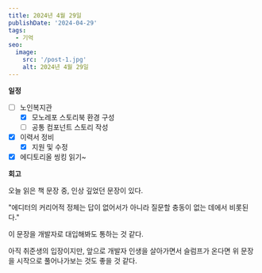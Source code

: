 ```yaml
---
title: 2024년 4월 29일
publishDate: '2024-04-29'
tags:
  - 기억
seo:
  image:
    src: '/post-1.jpg'
    alt: 2024년 4월 29일
---
```


**일정**

- [ ] 노인복지관
  - [x] 모노레포 스토리북 환경 구성
  - [ ] 공통 컴포넌트 스토리 작성
- [x] 이력서 정비
  - [x] 지원 및 수정
- [x] 에디토리올 씽킹 읽기~

**회고**

오늘 읽은 책 문장 중, 인상 깊었던 문장이 있다.

"에디터의 커리어적 정체는 답이 없어서가 아니라 질문할 충동이 없는 데에서 비롯된다."

이 문장을 개발자로 대입해봐도 통하는 것 같다.

아직 취준생의 입장이지만, 앞으로 개발자 인생을 살아가면서 슬럼프가 온다면 위 문장을 시작으로 풀어나가보는 것도 좋을 것 같다.
